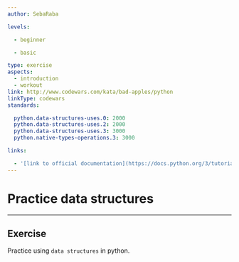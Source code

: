 ```yaml
---
author: SebaRaba

levels:

  - beginner

  - basic

type: exercise
aspects:
  - introduction
  - workout
link: http://www.codewars.com/kata/bad-apples/python
linkType: codewars
standards:

  python.data-structures-uses.0: 2000
  python.data-structures-uses.2: 2000
  python.data-structures-uses.3: 3000
  python.native-types-operations.3: 3000

links:

  - '[link to official documentation](https://docs.python.org/3/tutorial/datastructures.html){website}'
---
```


# Practice data structures

---
## Exercise

Practice using `data structures` in python.

